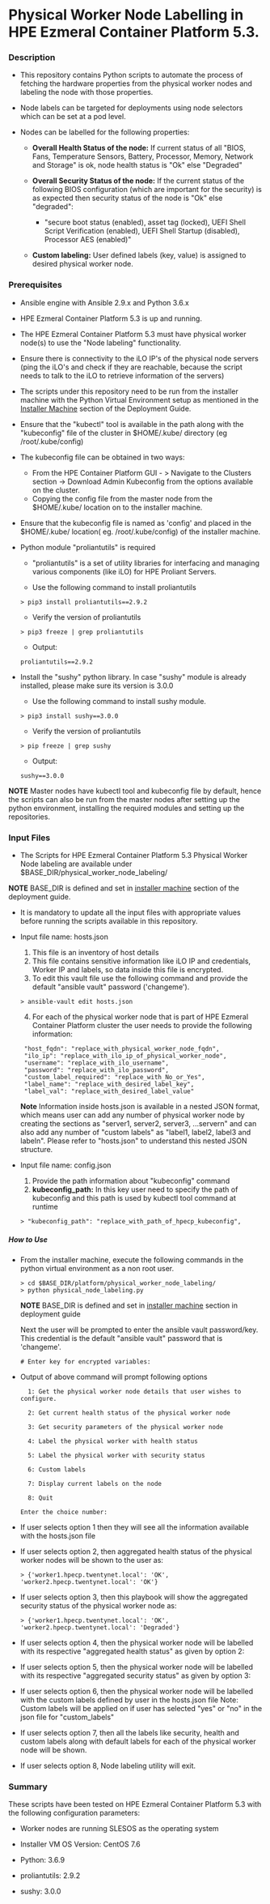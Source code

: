# Physical Worker Node Labelling in HPE Ezmeral Container Platform 5.3.

### Description

- This repository contains Python scripts to automate the process of fetching the hardware properties from the physical worker nodes and labeling the node with those properties.

- Node labels can be targeted for deployments using node selectors which can be set at a pod level. 

- Nodes can be labelled for the following properties:
  - **Overall Health Status of the node:** If current status of all "BIOS, Fans, Temperature Sensors, Battery, Processor, Memory, Network and Storage" is ok, node health status is "Ok" else "Degraded"

  - **Overall Security Status of the node:** If the current status of the following BIOS configuration (which are important for the security) is as expected then security status of the node is "Ok" else "degraded":
    - "secure boot status (enabled), asset tag (locked), UEFI Shell Script Verification (enabled), UEFI Shell Startup (disabled), Processor AES (enabled)"

  - **Custom labeling:** User defined labels (key, value) is assigned to desired physical worker node.

### Prerequisites
 
 - Ansible engine with Ansible 2.9.x and Python  3.6.x

 - HPE Ezmeral Container Platform 5.3 is up and running. 

 - The HPE Ezmeral Container Platform 5.3 must have physical worker node(s) to use the "Node labeling" functionality.

 - Ensure there is connectivity to the iLO IP's of the physical node servers (ping the iLO's and check if they are reachable, because the script needs to talk to the iLO to retrieve information of the servers)
 
 - The scripts under this repository need to be run from the installer machine with the Python Virtual Environment setup as mentioned in the [Installer Machine](https://hewlettpackard.github.io/hpe-solutions-hpecp/5.3-DL/Solution-Deployment/Host-Configuration.html#installer-machine) section of the Deployment Guide.
 
 - Ensure that the "kubectl" tool is available in the path along with the "kubeconfig" file of the cluster in $HOME/.kube/ directory (eg /root/.kube/config)

 - The kubeconfig file can be obtained in two ways:
   - From the HPE Container Platform GUI - > Navigate to the Clusters section -> Download Admin Kubeconfig from the options available on the cluster.
   - Copying the config file from the master node from the $HOME/.kube/ location on to the installer machine.

 - Ensure that the kubeconfig file is named as 'config' and placed in the $HOME/.kube/ location( eg. /root/.kube/config) of the installer machine.

 - Python module "proliantutils" is required
   - "proliantutils" is a set of utility libraries for interfacing and managing various components (like iLO) for HPE Proliant Servers.
	 
   - Use the following command to install proliantutils
    ```
    > pip3 install proliantutils==2.9.2
    ```
  
   - Verify the version of proliantutils
    ```
    > pip3 freeze | grep proliantutils
    ```
     
   - Output:
    ```
	proliantutils==2.9.2
	  ```
 
 - Install the "sushy" python library. In case "sushy" module is already installed, please make sure its version is 3.0.0
   - Use the following command to install sushy module. 
	```
    > pip3 install sushy==3.0.0
    ```
  
   - Verify the version of proliantutils
    ```
    > pip freeze | grep sushy
    ```
     
   - Output:
    ```
	sushy==3.0.0
	```
 **NOTE** 
 Master nodes have kubectl tool and kubeconfig file by default, hence the scripts can also be run from the master nodes after setting up the python environment, installing the required modules and setting up the repositories.


### Input Files
 - The Scripts for HPE Ezmeral Container Platform 5.3 Physical Worker Node labeling are available under $BASE_DIR/physical_worker_node_labeling/

**NOTE** BASE_DIR is defined and set in [installer machine](https://hewlettpackard.github.io/hpe-solutions-hpecp/5.3-DL/Solution-Deployment/Host-Configuration.html#installer-machine) section of the deployment guide. 

 - It is mandatory to update all the input files with appropriate values before running the scripts available in this repository.
	
- Input file name: hosts.json
	1. This file is an inventory of host details
	2. This file contains sensitive information like iLO IP and credentials, Worker IP and labels, so data inside this file is encrypted.
	3. To edit this vault file use the following command and provide the default "ansible vault" password ('changeme').
    ```
    > ansible-vault edit hosts.json
    ```
		
	4. For each of the physical worker node that is part of HPE Ezmeral Container Platform cluster the user needs to provide the following information: 
	```	
	 "host_fqdn": "replace_with_physical_worker_node_fqdn",
     "ilo_ip": "replace_with_ilo_ip_of_physical_worker_node",
     "username": "replace_with_ilo_username",
     "password": "replace_with_ilo_password",
     "custom_label_required": "replace_with_No_or_Yes",
     "label_name": "replace_with_desired_label_key",
     "label_val": "replace_with_desired_label_value"
    ```
		
	**Note** Information inside hosts.json is available in a nested JSON format, which means user can add any number of physical worker node by creating the sections as "server1, server2, server3, ...servern" and can also add any number of "custom labels" as "label1, label2, label3 and labeln". Please refer to "hosts.json" to understand this nested JSON structure.
	
- Input file name: config.json
	1. Provide the path information about "kubeconfig" command
	2. **kubeconfig_path:** In this key user need to specify the path of kubeconfig and this path is used by kubectl tool command at runtime
    ```
	> "kubeconfig_path": "replace_with_path_of_hpecp_kubeconfig",
	```
##### How to Use

- From the installer machine, execute the following commands in the python virtual environment as a non root user.
    ```
    > cd $BASE_DIR/platform/physical_worker_node_labeling/
    > python physical_node_labeling.py
    ```
	**NOTE** BASE_DIR is defined and set in [installer machine](https://hewlettpackard.github.io/hpe-solutions-hpecp/5.3-DL/Solution-Deployment/Host-Configuration.html#installer-machine) section in deployment guide
	
	Next the user will be prompted to enter the ansible vault password/key. This credential is the default "ansible vault" password that is 'changeme'.
    ```
	# Enter key for encrypted variables:
	```

- Output of above command will prompt following options
  ```
	1: Get the physical worker node details that user wishes to configure.

	2: Get current health status of the physical worker node

	3: Get security parameters of the physical worker node

	4: Label the physical worker with health status

	5: Label the physical worker with security status

	6: Custom labels

	7: Display current labels on the node

	8: Quit

  Enter the choice number:
  ```

- If user selects option 1 then they will see all the information available with the hosts.json file

- If user selects option 2, then aggregated health status of the physical worker nodes will be shown to the user as:
  ```
  > {'worker1.hpecp.twentynet.local': 'OK', 'worker2.hpecp.twentynet.local': 'OK'}
  ```

- If user selects option 3, then this playbook will show the aggregated security status of the physical worker node as:
  ```
  > {'worker1.hpecp.twentynet.local': 'OK', 'worker2.hpecp.twentynet.local': 'Degraded'}
  ```

- If user selects option 4, then the physical worker node will be labelled with its respective "aggregated health status" as given by option 2:

- If user selects option 5, then the physical worker node will be labelled with its respective "aggregated security status" as given by option 3:

- If user selects option 6, then the physical worker node will be labelled with the custom labels defined by user in the hosts.json file
  Note: Custom labels will be applied on if user has selected "yes" or "no" in the json file for "custom_labels"

- If user selects option 7, then all the labels like security, health and custom labels along with default labels for each of the physical worker node will be shown.

- If user selects option 8, Node labeling utility will exit.



### Summary

These scripts have been tested on HPE Ezmeral Container Platform 5.3 with the following configuration parameters:

- Worker nodes are running SLESOS as the operating system

- Installer VM OS Version: CentOS 7.6

- Python: 3.6.9 

- proliantutils: 2.9.2

- sushy: 3.0.0